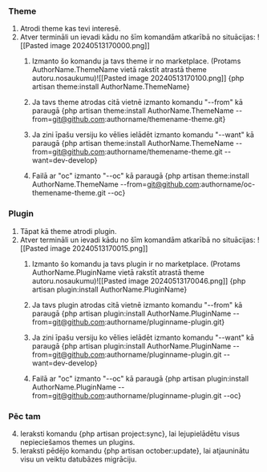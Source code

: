 ### Theme
1. Atrodi theme kas tevi interesē.
2. Atver termināli un ievadi kādu no šīm komandām atkarībā no situācijas:
![[Pasted image 20240513170000.png]]
    1) Izmanto šo komandu ja tavs theme ir no marketplace. (Protams AuthorName.ThemeName vietā rakstīt atrastā theme autoru.nosaukumu)![[Pasted image 20240513170100.png]]
	{php artisan theme:install AuthorName.ThemeName}

    2) Ja tavs theme atrodas citā vietnē izmanto komandu "--from" kā paraugā
    {php artisan theme:install AuthorName.ThemeName --from=git@github.com:authorname/themename-theme.git}

    3) Ja zini īpašu versiju ko vēlies ielādēt izmanto komandu "--want" kā paraugā
    {php artisan theme:install AuthorName.ThemeName --from=git@github.com:authorname/themename-theme.git --want=dev-develop}

    4) Failā ar "oc" izmanto "--oc" kā paraugā
    {php artisan theme:install AuthorName.ThemeName --from=git@github.com:authorname/oc-themename-theme.git --oc}

### Plugin
1. Tāpat kā theme atrodi plugin.
2. Atver termināli un ievadi kādu no šīm komandām atkarībā no situācijas:
![[Pasted image 20240513170015.png]]
    1) Izmanto šo komandu ja tavs plugin ir no marketplace. (Protams AuthorName.PluginName vietā rakstīt atrastā theme autoru.nosaukumu)![[Pasted image 20240513170046.png]]
    {php artisan plugin:install AuthorName.PluginName}

    2) Ja tavs plugin atrodas citā vietnē izmanto komandu "--from" kā paraugā
    {php artisan plugin:install AuthorName.PluginName --from=git@github.com:authorname/pluginname-plugin.git}

    3) Ja zini īpašu versiju ko vēlies ielādēt izmanto komandu "--want" kā paraugā
    {php artisan plugin:install AuthorName.PluginName --from=git@github.com:authorname/pluginname-plugin.git --want=dev-develop}

    4) Failā ar "oc" izmanto "--oc" kā paraugā
    {php artisan plugin:install AuthorName.PluginName --from=git@github.com:authorname/pluginname-plugin.git --oc}
    
### Pēc tam
4. Ieraksti komandu {php artisan project:sync}, lai lejupielādētu visus nepieciešamos themes un plugins.
5.  Ieraksti pēdējo komandu {php artisan october:update}, lai atjauninātu visu un veiktu datubāzes migrāciju.
